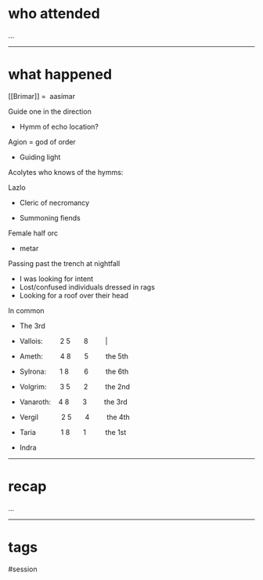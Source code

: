 # who attended

...

---
# what happened

[[Brimar]] =  aasimar

Guide one in the direction

- Hymm of echo location?

Agion = god of order

- Guiding light

Acolytes who knows of the hymms:

Lazlo

- Cleric of necromancy

- Summoning fiends

Female half orc

- metar

Passing past the trench at nightfall

- I was looking for intent
- Lost/confused individuals dressed in rags
- Looking for a roof over their head

In common

- The 3rd

- Vallois:         2 5       8         |
- Ameth:         4 8       5         the 5th
- Sylrona:       1 8        6         the 6th
- Volgrim:       3 5       2         the 2nd
- Vanaroth:    4 8       3         the 3rd
- Vergil            2 5       4         the 4th
- Taria             1 8       1          the 1st
- Indra

---
# recap

...

---
# tags

#session